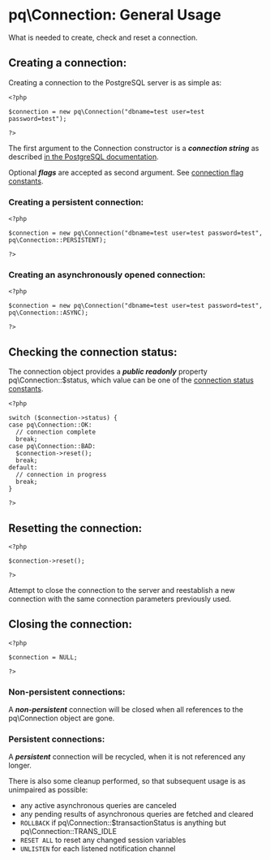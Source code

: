 # pq\Connection: General Usage

What is needed to create, check and reset a connection.

## Creating a connection:

Creating a connection to the PostgreSQL server is as simple as:

	<?php

	$connection = new pq\Connection("dbname=test user=test password=test");

	?>

The first argument to the Connection constructor is a ***connection string*** as described [in the PostgreSQL documentation](http://www.postgresql.org/docs/current/static/libpq-connect.html#LIBPQ-CONNSTRING).

Optional ***flags*** are accepted as second argument. See [connection flag constants](pq/Connection#Connection.Flags:).

### Creating a persistent connection:

	<?php

	$connection = new pq\Connection("dbname=test user=test password=test", pq\Connection::PERSISTENT);

	?>

### Creating an asynchronously opened connection:

	<?php

	$connection = new pq\Connection("dbname=test user=test password=test", pq\Connection::ASYNC);

	?>

## Checking the connection status:

The connection object provides a ***public readonly*** property pq\Connection::$status, which value can be one of the [connection status constants](pq/Connection#Connection.Status:).

	<?php

	switch ($connection->status) {
	case pq\Connection::OK:
	  // connection complete
	  break;
	case pq\Connection::BAD:
	  $connection->reset();
	  break;
	default:
	  // connection in progress
	  break;
	}

	?>

## Resetting the connection:

	<?php

	$connection->reset();

	?>

Attempt to close the connection to the server and reestablish a new connection with the same connection parameters previously used.

## Closing the connection:

	<?php

	$connection = NULL;

	?>

### Non-persistent connections:

A ***non-persistent*** connection will be closed when all references to the pq\Connection object are gone.

### Persistent connections:

A ***persistent*** connection will be recycled, when it is not referenced any longer.

There is also some cleanup performed, so that subsequent usage is as unimpaired as possible:

* any active asynchronous queries are canceled
* any pending results of asynchronous queries are fetched and cleared
* ```ROLLBACK``` if pq\Connection::$transactionStatus is anything but pq\Connection::TRANS_IDLE
* ```RESET ALL``` to reset any changed session variables
* ```UNLISTEN``` for each listened notification channel
